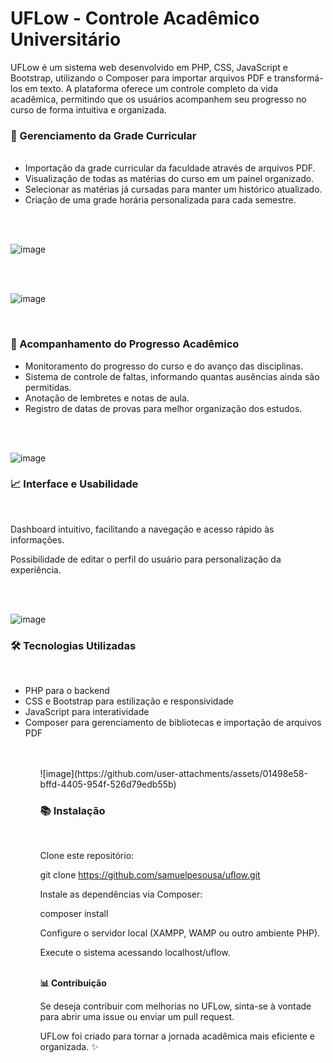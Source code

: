 <h1>UFLow - Controle Acadêmico Universitário</h1>

<p>UFLow é um sistema web desenvolvido em PHP, CSS, JavaScript e Bootstrap, utilizando o Composer para importar arquivos PDF e transformá-los em texto. A plataforma oferece um controle completo da vida acadêmica, permitindo que os usuários acompanhem seu progresso no curso de forma intuitiva e organizada.</p>

<h3>🌟 Gerenciamento da Grade Curricular</h3>
<ul>
<br/>


<li>Importação da grade curricular da faculdade através de arquivos PDF.</li>

<li>Visualização de todas as matérias do curso em um painel organizado.</li>

<li>Selecionar as matérias já cursadas para manter um histórico atualizado.</li>

<li>Criação de uma grade horária personalizada para cada semestre.</li>

</ul><br/><br/>

![image](https://github.com/user-attachments/assets/b2a796b6-0c0f-4667-a77b-d2ab99ec3b98)


<br/><br/>

![image](https://github.com/user-attachments/assets/f1426e81-5a95-44d5-a64f-7fb705f9b653)

<br/>
<h3>🔢 Acompanhamento do Progresso Acadêmico</h3>
<ul>
  
<li>Monitoramento do progresso do curso e do avanço das disciplinas.</li>

<li>Sistema de controle de faltas, informando quantas ausências ainda são permitidas.</li>

<li>Anotação de lembretes e notas de aula.</li>

<li>Registro de datas de provas para melhor organização dos estudos.</li>

</ul><br/><br/>

![image](https://github.com/user-attachments/assets/51ef28da-725a-414d-a21c-ff7ba2cb5d28)

<h3>📈 Interface e Usabilidade</h3>
<br/>
<p>Dashboard intuitivo, facilitando a navegação e acesso rápido às informações.</p>

<p>Possibilidade de editar o perfil do usuário para personalização da experiência.</p><br/><br/>

![image](https://github.com/user-attachments/assets/aa3f5cd3-6ad2-402b-bdb2-4b0dd8397472)


<h3>🛠️ Tecnologias Utilizadas</h3><br/>
<ul>
<li>PHP para o backend</li>

<li>CSS e Bootstrap para estilização e responsividade</li>

<li>JavaScript para interatividade</li>

<li>Composer para gerenciamento de bibliotecas e importação de arquivos PDF</li>
<ul>
<br/><br/>
![image](https://github.com/user-attachments/assets/01498e58-bffd-4405-954f-526d79edb55b)


<h3>📚 Instalação</h3><br>

Clone este repositório:<br/>

git clone https://github.com/samuelpesousa/uflow.git <br/>

Instale as dependências via Composer:<br/>

composer install<br/>

Configure o servidor local (XAMPP, WAMP ou outro ambiente PHP).<br/>

Execute o sistema acessando localhost/uflow.<br/><br/>


<b>📊 Contribuição</b>

<p>Se deseja contribuir com melhorias no UFLow, sinta-se à vontade para abrir uma issue ou enviar um pull request.</p>

<p>UFLow foi criado para tornar a jornada acadêmica mais eficiente e organizada. ✨</p>

